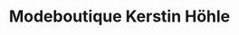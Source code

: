 ---
title: "Modeboutique Kerstin Höhle"
url: /quedlinburg/modeboutique-kerstin-hoehle/
shop: Kleidung
---
